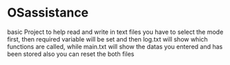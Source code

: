 # OSassistance
basic Project to help read and write in text files 
you have to select the mode first, then required variable will be set and then log.txt will show which functions are called, 
while main.txt will show the datas you entered and has been stored
also you can reset the both files 
